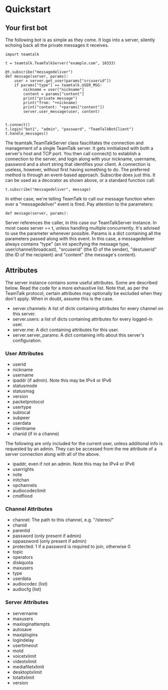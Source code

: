 # Quickstart

## Your first bot

The following bot is as simple as they come. It logs into a server, silently echoing back all the private messages it receives.

```
import teamtalk

t = teamtalk.TeamTalkServer("example.com", 10333)

@t.subscribe("messagedeliver")
def message(server, params):
	user = server.get_user(params["srcuserid"])
	if params["type"] == teamtalk.USER_MSG:
		nickname = user["nickname"]
		content = params["content"]
		print("private message")
		print("from: "+nickname)
		print("content: "+params["content"])
		server.user_message(user, content)


t.connect()
t.login("bot1", "admin", "password", "TeamTalkBotClient")
t.handle_messages()
```

The teamtalk.TeamTalkServer class fascilitates the connection and management of a single TeamTalk server. It gets innitialized with both a server's host and TCP port.
You then call connect() to establish a connection to the server, and login along with your nickname, username, password and a short string that identifies your client.
A connection is useless, however, without first having something to do. The preferred method is through an event-based approach.
Subscribe does just this. It can be used as a decorator as shown above, or a standard function call:

```
t.subscribe("messagedeliver", message)
```

In either case, we're telling TeamTalk to call our message function when ever a "messagedeliver" event is fired. Pay attention to the parameters:

```
def message(server, params):
```

Server references the caller, in this case our TeamTalkServer instance. In most cases server == t, unless handling multiple concurrently. It's advised to use the parameter whenever possible.
Params is a dict containing all the parameters passed along with this event.
In this case, a messagedeliver always contains "type" (an int specifying the message type, user/channel/broadcast), "srcuserid" (the ID of the sender), "destuserid" (the ID of the recipient) and "content" (the message's content).

## Attributes

The server instance contains some useful attributes. Some are described below.
Read the code for a more exhaustive list.
Note that, as per the TeamTalk protocol, certain attributes may optionally be excluded when they don't apply. When in doubt, assume this is the case.

* server.channels: A list of dicts containing attributes for every channel on this server.
* server.users: a list of dicts containing attributes for every logged-in user.
* server.me: A dict containing attributes for this user.
* server.server_params: A dict containing info about this server's configuration.

### User Attributes

* userid
* nickname
* username
* ipaddr (if admin). Note this may be IPv4 or IPv6
* statusmode
* statusmsg
* version
* packetprotocol
* usertype
* sublocal
* subpeer
* userdata
* clientname
* chanid (if in a channe)

The following are only included for the current user, unless additional info is requested by an admin. They can be accessed from the me attribute of a server connection along with all of the above.

* ipaddr, even if not an admin. Note this may be IPv4 or IPv6
* userrights
* note
* initchan
* opchannels
* audiocodeclimit
* cmdflood

### Channel Attributes

* channel: The path to this channel, e.g. "/stereo/"
* chanid
* parentid
* password (only present if admin)
* oppassword (only present if admin)
* protected: 1 if a password is required to join, otherwise 0
* topic
* operators
* diskquota
* maxusers
* type
* userdata
* audiocodec (list)
* audiocfg (list)

### Server Attributes

* servername
* maxusers
* maxloginattempts
* autosave
* maxiplogins
* logindelay
* usertimeout
* motd
* voicetxlimit
* videotxlimit
* mediafiletxlimit
* desktoptxlimit
* totaltxlimit
* version
